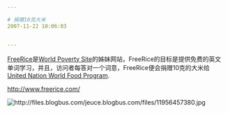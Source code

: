 ```yaml
---

# 捐赠10克大米
2007-11-22 10:06:03


---
```



<p><a target=_blank target="_blank" href="http://www.freerice.com/">FreeRice</a>是<a target=_blank target="_blank" href="http://www.poverty.com/">World Poverty Site</a>的姊妹网站，FreeRice的目标是提供免费的英文单词学习，并且，访问者每答对一个词意，FreeRice便会捐赠10克的大米给<a target=_blank target="_blank" href="http://www.wfp.org/english/">United Nation World Food Program</a>.</p>
<p><a target=_blank target="_blank" href="http://www.freerice.com/">http://www.freerice.com/</a> </p>
<p><img src="http://files.blogbus.com/jeuce.blogbus.com/files/11956457380.jpg" alt="http://files.blogbus.com/jeuce.blogbus.com/files/11956457380.jpg"> </p>

